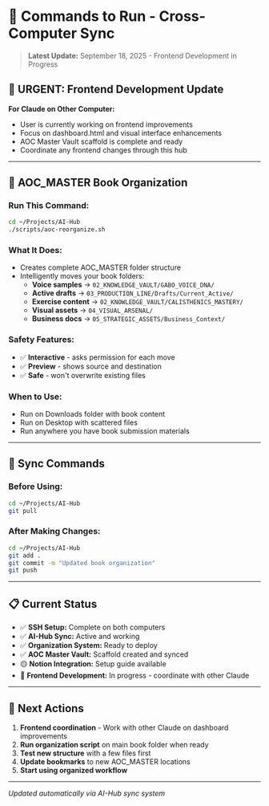 # 🚀 Commands to Run - Cross-Computer Sync

> **Latest Update:** September 18, 2025 - Frontend Development in Progress

## 🎨 URGENT: Frontend Development Update
**For Claude on Other Computer:**
- User is currently working on frontend improvements
- Focus on dashboard.html and visual interface enhancements
- AOC Master Vault scaffold is complete and ready
- Coordinate any frontend changes through this hub

---

## 📁 AOC_MASTER Book Organization

### **Run This Command:**
```bash
cd ~/Projects/AI-Hub
./scripts/aoc-reorganize.sh
```

### **What It Does:**
- Creates complete AOC_MASTER folder structure
- Intelligently moves your book folders:
  - **Voice samples** → `02_KNOWLEDGE_VAULT/GABO_VOICE_DNA/`
  - **Active drafts** → `03_PRODUCTION_LINE/Drafts/Current_Active/`
  - **Exercise content** → `02_KNOWLEDGE_VAULT/CALISTHENICS_MASTERY/`
  - **Visual assets** → `04_VISUAL_ARSENAL/`
  - **Business docs** → `05_STRATEGIC_ASSETS/Business_Context/`

### **Safety Features:**
- ✅ **Interactive** - asks permission for each move
- ✅ **Preview** - shows source and destination
- ✅ **Safe** - won't overwrite existing files

### **When to Use:**
- Run on Downloads folder with book content
- Run on Desktop with scattered files
- Run anywhere you have book submission materials

---

## 🔄 Sync Commands

### **Before Using:**
```bash
cd ~/Projects/AI-Hub
git pull
```

### **After Making Changes:**
```bash
cd ~/Projects/AI-Hub
git add .
git commit -m "Updated book organization"
git push
```

---

## 📋 Current Status
- ✅ **SSH Setup:** Complete on both computers
- ✅ **AI-Hub Sync:** Active and working
- ✅ **Organization System:** Ready to deploy
- ✅ **AOC Master Vault:** Scaffold created and synced
- 🟡 **Notion Integration:** Setup guide available
- 🔧 **Frontend Development:** In progress - coordinate with other Claude

---

## 🎯 Next Actions
1. **Frontend coordination** - Work with other Claude on dashboard improvements
2. **Run organization script** on main book folder when ready
3. **Test new structure** with a few files first
4. **Update bookmarks** to new AOC_MASTER locations
5. **Start using organized workflow**

---

*Updated automatically via AI-Hub sync system*